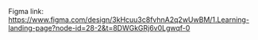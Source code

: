 Figma link: https://www.figma.com/design/3kHcuu3c8fvhnA2q2wUwBM/1.Learning-landing-page?node-id=28-2&t=8DWGkGRj6v0Lgwqf-0
